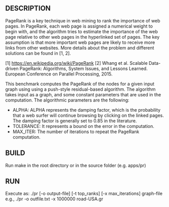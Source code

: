 ## DESCRIPTION

 PageRank is a key technique in web mining to rank the importance of web pages. In PageRank, each web page is assigned a numerical weight to begin with, and the algorithm tries to estimate the importance of the web page relative to other web pages in the hyperlinked set of pages. The key assumption is that more important web pages are likely to receive more links from other websites. More details about the problem and different solutions can be found in [1, 2].

[1] https://en.wikipedia.org/wiki/PageRank
[2] Whang et al. Scalable Data-driven PageRank: Algorithms, System Issues, and Lessons Learned. European Conference on Parallel Processing, 2015. 

 This benchmark computes the PageRank of the nodes for a given input graph using  using a push-style  residual-based algorithm. The algorithm takes input as a graph, and some constant parameters that are used in the computation. The algorithmic parameters are the following:

* ALPHA: ALPHA represents the damping factor, which is the probability that a web surfer will continue browsing by clicking on the linked pages. The damping factor is generally set to 0.85 in the literature.
* TOLERANCE: It represents a bound on the error in the computation.
* MAX_ITER: The number of iterations to repeat the PageRank computation.


## BUILD

Run make in the root directory or in the source folder (e.g. apps/pr)

## RUN

Execute as: ./pr [-o output-file] [-t top_ranks] [-x max_iterations] graph-file 
e.g., ./pr -o outfile.txt -x 1000000 road-USA.gr

